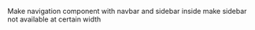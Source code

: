 Make navigation component with navbar and sidebar inside
make sidebar not available at certain width
